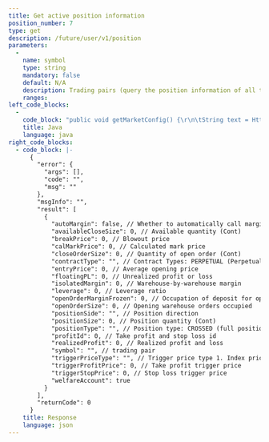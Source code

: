 ```yaml
---
title: Get active position information
position_number: 7
type: get
description: /future/user/v1/position
parameters:
  -
    name: symbol
    type: string
    mandatory: false
    default: N/A
    description: Trading pairs (query the position information of all trading pairs when not uploaded)
    ranges:
left_code_blocks:
  -
    code_block: "public void getMarketConfig() {\r\n\tString text = HttpUtil.get(URL + \"/data/api/user/v1/getMarketConfig\");\r\n\tSystem.out.println(text);\r\n}"
    title: Java
    language: java
right_code_blocks:
  - code_block: |-
      {
        "error": {
          "args": [],
          "code": "",
          "msg": ""
        },
        "msgInfo": "",
        "result": [
          {
            "autoMargin": false, // Whether to automatically call margin
            "availableCloseSize": 0, // Available quantity (Cont)
            "breakPrice": 0, // Blowout price
            "calMarkPrice": 0, // Calculated mark price
            "closeOrderSize": 0, // Quantity of open order (Cont)
            "contractType": "", // Contract Types: PERPETUAL (Perpetual Contract), PREDICT (Predict Contract)
            "entryPrice": 0, // Average opening price
            "floatingPL": 0, // Unrealized profit or loss
            "isolatedMargin": 0, // Warehouse-by-warehouse margin
            "leverage": 0, // Leverage ratio
            "openOrderMarginFrozen": 0, // Occupation of deposit for opening order
            "openOrderSize": 0, // Opening warehouse orders occupied
            "positionSide": "", // Position direction
            "positionSize": 0, // Position quantity (Cont)
            "positionType": "", // Position type: CROSSED (full position); ISOLATED (warehouse by warehouse)
            "profitId": 0, // Take profit and stop loss id
            "realizedProfit": 0, // Realized profit and loss
            "symbol": "", // trading pair
            "triggerPriceType": "", // Trigger price type 1. Index price 2: Mark price (reasonable price); 3: Latest price
            "triggerProfitPrice": 0, // Take profit trigger price
            "triggerStopPrice": 0, // Stop loss trigger price
            "welfareAccount": true
          }
        ],
        "returnCode": 0
      }
    title: Response
    language: json
---
```

